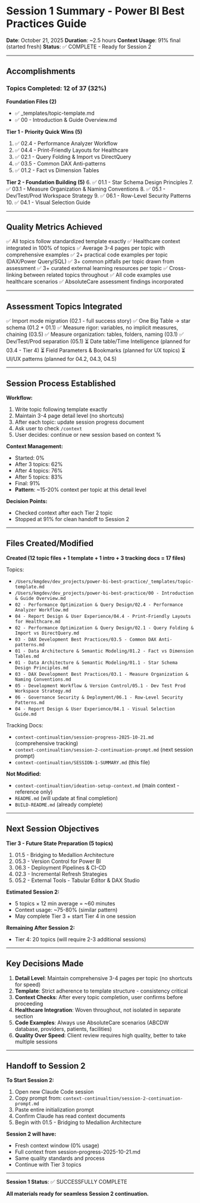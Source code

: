 # Session 1 Summary - Power BI Best Practices Guide

**Date**: October 21, 2025
**Duration**: ~2.5 hours
**Context Usage**: 91% final (started fresh)
**Status**: ✅ COMPLETE - Ready for Session 2

---

## Accomplishments

### Topics Completed: 12 of 37 (32%)

**Foundation Files (2)**
- ✅ _templates/topic-template.md
- ✅ 00 - Introduction & Guide Overview.md

**Tier 1 - Priority Quick Wins (5)**
1. ✅ 02.4 - Performance Analyzer Workflow
2. ✅ 04.4 - Print-Friendly Layouts for Healthcare
3. ✅ 02.1 - Query Folding & Import vs DirectQuery
4. ✅ 03.5 - Common DAX Anti-patterns
5. ✅ 01.2 - Fact vs Dimension Tables

**Tier 2 - Foundation Building (5)**
6. ✅ 01.1 - Star Schema Design Principles
7. ✅ 03.1 - Measure Organization & Naming Conventions
8. ✅ 05.1 - Dev/Test/Prod Workspace Strategy
9. ✅ 06.1 - Row-Level Security Patterns
10. ✅ 04.1 - Visual Selection Guide

---

## Quality Metrics Achieved

✅ All topics follow standardized template exactly
✅ Healthcare context integrated in 100% of topics
✅ Average 3-4 pages per topic with comprehensive examples
✅ 2+ practical code examples per topic (DAX/Power Query/SQL)
✅ 3+ common pitfalls per topic drawn from assessment
✅ 3+ curated external learning resources per topic
✅ Cross-linking between related topics throughout
✅ All code examples use healthcare scenarios
✅ AbsoluteCare assessment findings incorporated

---

## Assessment Topics Integrated

✅ Import mode migration (02.1 - full success story)
✅ One Big Table → star schema (01.2 + 01.1)
✅ Measure rigor: variables, no implicit measures, chaining (03.5)
✅ Measure organization: tables, folders, naming (03.1)
✅ Dev/Test/Prod separation (05.1)
⏳ Date table/Time Intelligence (planned for 03.4 - Tier 4)
⏳ Field Parameters & Bookmarks (planned for UX topics)
⏳ UI/UX patterns (planned for 04.2, 04.3, 04.5)

---

## Session Process Established

**Workflow:**
1. Write topic following template exactly
2. Maintain 3-4 page detail level (no shortcuts)
3. After each topic: update session progress document
4. Ask user to check `/context`
5. User decides: continue or new session based on context %

**Context Management:**
- Started: 0%
- After 3 topics: 62%
- After 4 topics: 76%
- After 5 topics: 83%
- Final: 91%
- **Pattern**: ~15-20% context per topic at this detail level

**Decision Points:**
- Checked context after each Tier 2 topic
- Stopped at 91% for clean handoff to Session 2

---

## Files Created/Modified

**Created (12 topic files + 1 template + 1 intro + 3 tracking docs = 17 files)**

Topics:
- `/Users/kmgdev/dev_projects/power-bi-best-practice/_templates/topic-template.md`
- `/Users/kmgdev/dev_projects/power-bi-best-practice/00 - Introduction & Guide Overview.md`
- `02 - Performance Optimization & Query Design/02.4 - Performance Analyzer Workflow.md`
- `04 - Report Design & User Experience/04.4 - Print-Friendly Layouts for Healthcare.md`
- `02 - Performance Optimization & Query Design/02.1 - Query Folding & Import vs DirectQuery.md`
- `03 - DAX Development Best Practices/03.5 - Common DAX Anti-patterns.md`
- `01 - Data Architecture & Semantic Modeling/01.2 - Fact vs Dimension Tables.md`
- `01 - Data Architecture & Semantic Modeling/01.1 - Star Schema Design Principles.md`
- `03 - DAX Development Best Practices/03.1 - Measure Organization & Naming Conventions.md`
- `05 - Development Workflow & Version Control/05.1 - Dev Test Prod Workspace Strategy.md`
- `06 - Governance Security & Deployment/06.1 - Row-Level Security Patterns.md`
- `04 - Report Design & User Experience/04.1 - Visual Selection Guide.md`

Tracking Docs:
- `context-continualtion/session-progress-2025-10-21.md` (comprehensive tracking)
- `context-continualtion/session-2-continuation-prompt.md` (next session prompt)
- `context-continualtion/SESSION-1-SUMMARY.md` (this file)

**Not Modified:**
- `context-continualtion/ideation-setup-context.md` (main context - reference only)
- `README.md` (will update at final completion)
- `BUILD-README.md` (already complete)

---

## Next Session Objectives

**Tier 3 - Future State Preparation (5 topics)**
1. 01.5 - Bridging to Medallion Architecture
2. 05.3 - Version Control for Power BI
3. 06.3 - Deployment Pipelines & CI-CD
4. 02.3 - Incremental Refresh Strategies
5. 05.2 - External Tools - Tabular Editor & DAX Studio

**Estimated Session 2:**
- 5 topics × 12 min average = ~60 minutes
- Context usage: ~75-80% (similar pattern)
- May complete Tier 3 + start Tier 4 in one session

**Remaining After Session 2:**
- Tier 4: 20 topics (will require 2-3 additional sessions)

---

## Key Decisions Made

1. **Detail Level**: Maintain comprehensive 3-4 pages per topic (no shortcuts for speed)
2. **Template**: Strict adherence to template structure - consistency critical
3. **Context Checks**: After every topic completion, user confirms before proceeding
4. **Healthcare Integration**: Woven throughout, not isolated in separate section
5. **Code Examples**: Always use AbsoluteCare scenarios (ABCDW database, providers, patients, facilities)
6. **Quality Over Speed**: Client review requires high quality, better to take multiple sessions

---

## Handoff to Session 2

**To Start Session 2:**
1. Open new Claude Code session
2. Copy prompt from: `context-continualtion/session-2-continuation-prompt.md`
3. Paste entire initialization prompt
4. Confirm Claude has read context documents
5. Begin with 01.5 - Bridging to Medallion Architecture

**Session 2 will have:**
- Fresh context window (0% usage)
- Full context from session-progress-2025-10-21.md
- Same quality standards and process
- Continue with Tier 3 topics

---

**Session 1 Status**: ✅ SUCCESSFULLY COMPLETE

**All materials ready for seamless Session 2 continuation.**
